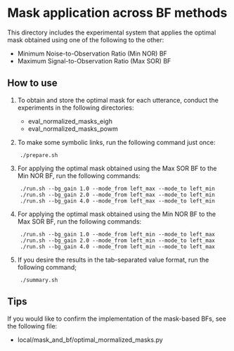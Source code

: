# Mask application across BF methods
This directory includes the experimental system that applies the optimal mask obtained using one of the following to the other:

- Minimum Noise-to-Observation Ratio (Min NOR) BF
- Maximum Signal-to-Observation Ratio (Max SOR) BF



## How to use
1. To obtain and store the optimal mask for each utterance, conduct the experiments in the following directories:
    - eval_normalized_masks_eigh
    - eval_normalized_masks_powm

2. To make some symbolic links, run the following command just once:
```
    ./prepare.sh
```

3. For applying the optimal mask obtained using the Max SOR BF to the Min NOR BF, run the following commands:
```
    ./run.sh --bg_gain 1.0 --mode_from left_max --mode_to left_min
    ./run.sh --bg_gain 2.0 --mode_from left_max --mode_to left_min
    ./run.sh --bg_gain 4.0 --mode_from left_max --mode_to left_min
```

4. For applying the optimal mask obtained using the Min NOR BF to the Max SOR BF, run the following commands:
```
    ./run.sh --bg_gain 1.0 --mode_from left_min --mode_to left_max
    ./run.sh --bg_gain 2.0 --mode_from left_min --mode_to left_max
    ./run.sh --bg_gain 4.0 --mode_from left_min --mode_to left_max
```

5. If you desire the results in the tab-separated value format, run the following command;
```
    ./summary.sh
```

## Tips
If you would like to confirm the implementation of the mask-based BFs, see the following file:
- local/mask_and_bf/optimal_mormalized_masks.py
